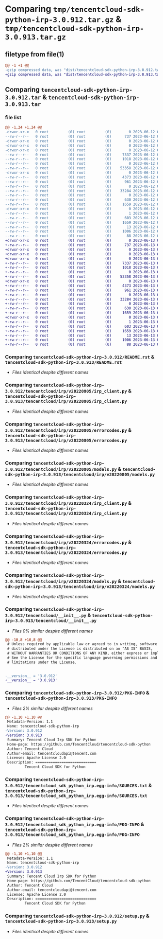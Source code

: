 # Comparing `tmp/tencentcloud-sdk-python-irp-3.0.912.tar.gz` & `tmp/tencentcloud-sdk-python-irp-3.0.913.tar.gz`

## filetype from file(1)

```diff
@@ -1 +1 @@
-gzip compressed data, was "dist/tencentcloud-sdk-python-irp-3.0.912.tar", last modified: Mon Jun 12 03:06:23 2023, max compression
+gzip compressed data, was "dist/tencentcloud-sdk-python-irp-3.0.913.tar", last modified: Tue Jun 13 02:13:53 2023, max compression
```

## Comparing `tencentcloud-sdk-python-irp-3.0.912.tar` & `tencentcloud-sdk-python-irp-3.0.913.tar`

### file list

```diff
@@ -1,24 +1,24 @@
-drwxr-xr-x   0 root         (0) root         (0)        0 2023-06-12 03:06:23.000000 tencentcloud-sdk-python-irp-3.0.912/
--rw-r--r--   0 root         (0) root         (0)      737 2023-06-12 03:06:23.000000 tencentcloud-sdk-python-irp-3.0.912/README.rst
-drwxr-xr-x   0 root         (0) root         (0)        0 2023-06-12 03:06:23.000000 tencentcloud-sdk-python-irp-3.0.912/tencentcloud/
-drwxr-xr-x   0 root         (0) root         (0)        0 2023-06-12 03:06:23.000000 tencentcloud-sdk-python-irp-3.0.912/tencentcloud/irp/
-drwxr-xr-x   0 root         (0) root         (0)        0 2023-06-12 03:06:23.000000 tencentcloud-sdk-python-irp-3.0.912/tencentcloud/irp/v20220805/
--rw-r--r--   0 root         (0) root         (0)     7337 2023-06-12 03:06:23.000000 tencentcloud-sdk-python-irp-3.0.912/tencentcloud/irp/v20220805/irp_client.py
--rw-r--r--   0 root         (0) root         (0)     1018 2023-06-12 03:06:23.000000 tencentcloud-sdk-python-irp-3.0.912/tencentcloud/irp/v20220805/errorcodes.py
--rw-r--r--   0 root         (0) root         (0)        0 2023-06-12 03:06:23.000000 tencentcloud-sdk-python-irp-3.0.912/tencentcloud/irp/v20220805/__init__.py
--rw-r--r--   0 root         (0) root         (0)    53358 2023-06-12 03:06:23.000000 tencentcloud-sdk-python-irp-3.0.912/tencentcloud/irp/v20220805/models.py
-drwxr-xr-x   0 root         (0) root         (0)        0 2023-06-12 03:06:23.000000 tencentcloud-sdk-python-irp-3.0.912/tencentcloud/irp/v20220324/
--rw-r--r--   0 root         (0) root         (0)     4373 2023-06-12 03:06:23.000000 tencentcloud-sdk-python-irp-3.0.912/tencentcloud/irp/v20220324/irp_client.py
--rw-r--r--   0 root         (0) root         (0)      961 2023-06-12 03:06:23.000000 tencentcloud-sdk-python-irp-3.0.912/tencentcloud/irp/v20220324/errorcodes.py
--rw-r--r--   0 root         (0) root         (0)        0 2023-06-12 03:06:23.000000 tencentcloud-sdk-python-irp-3.0.912/tencentcloud/irp/v20220324/__init__.py
--rw-r--r--   0 root         (0) root         (0)    33284 2023-06-12 03:06:23.000000 tencentcloud-sdk-python-irp-3.0.912/tencentcloud/irp/v20220324/models.py
--rw-r--r--   0 root         (0) root         (0)        0 2023-06-12 03:06:23.000000 tencentcloud-sdk-python-irp-3.0.912/tencentcloud/irp/__init__.py
--rw-r--r--   0 root         (0) root         (0)      630 2023-06-12 03:06:23.000000 tencentcloud-sdk-python-irp-3.0.912/tencentcloud/__init__.py
--rw-r--r--   0 root         (0) root         (0)     1659 2023-06-12 03:06:23.000000 tencentcloud-sdk-python-irp-3.0.912/PKG-INFO
-drwxr-xr-x   0 root         (0) root         (0)        0 2023-06-12 03:06:23.000000 tencentcloud-sdk-python-irp-3.0.912/tencentcloud_sdk_python_irp.egg-info/
--rw-r--r--   0 root         (0) root         (0)        1 2023-06-12 03:06:23.000000 tencentcloud-sdk-python-irp-3.0.912/tencentcloud_sdk_python_irp.egg-info/dependency_links.txt
--rw-r--r--   0 root         (0) root         (0)      603 2023-06-12 03:06:23.000000 tencentcloud-sdk-python-irp-3.0.912/tencentcloud_sdk_python_irp.egg-info/SOURCES.txt
--rw-r--r--   0 root         (0) root         (0)     1659 2023-06-12 03:06:23.000000 tencentcloud-sdk-python-irp-3.0.912/tencentcloud_sdk_python_irp.egg-info/PKG-INFO
--rw-r--r--   0 root         (0) root         (0)       13 2023-06-12 03:06:23.000000 tencentcloud-sdk-python-irp-3.0.912/tencentcloud_sdk_python_irp.egg-info/top_level.txt
--rw-r--r--   0 root         (0) root         (0)     1006 2023-06-12 03:06:23.000000 tencentcloud-sdk-python-irp-3.0.912/setup.py
--rw-r--r--   0 root         (0) root         (0)       88 2023-06-12 03:06:23.000000 tencentcloud-sdk-python-irp-3.0.912/setup.cfg
+drwxr-xr-x   0 root         (0) root         (0)        0 2023-06-13 02:13:53.000000 tencentcloud-sdk-python-irp-3.0.913/
+-rw-r--r--   0 root         (0) root         (0)      737 2023-06-13 02:13:53.000000 tencentcloud-sdk-python-irp-3.0.913/README.rst
+drwxr-xr-x   0 root         (0) root         (0)        0 2023-06-13 02:13:53.000000 tencentcloud-sdk-python-irp-3.0.913/tencentcloud/
+drwxr-xr-x   0 root         (0) root         (0)        0 2023-06-13 02:13:53.000000 tencentcloud-sdk-python-irp-3.0.913/tencentcloud/irp/
+drwxr-xr-x   0 root         (0) root         (0)        0 2023-06-13 02:13:53.000000 tencentcloud-sdk-python-irp-3.0.913/tencentcloud/irp/v20220805/
+-rw-r--r--   0 root         (0) root         (0)     7337 2023-06-13 02:13:53.000000 tencentcloud-sdk-python-irp-3.0.913/tencentcloud/irp/v20220805/irp_client.py
+-rw-r--r--   0 root         (0) root         (0)     1018 2023-06-13 02:13:53.000000 tencentcloud-sdk-python-irp-3.0.913/tencentcloud/irp/v20220805/errorcodes.py
+-rw-r--r--   0 root         (0) root         (0)        0 2023-06-13 02:13:53.000000 tencentcloud-sdk-python-irp-3.0.913/tencentcloud/irp/v20220805/__init__.py
+-rw-r--r--   0 root         (0) root         (0)    53358 2023-06-13 02:13:53.000000 tencentcloud-sdk-python-irp-3.0.913/tencentcloud/irp/v20220805/models.py
+drwxr-xr-x   0 root         (0) root         (0)        0 2023-06-13 02:13:53.000000 tencentcloud-sdk-python-irp-3.0.913/tencentcloud/irp/v20220324/
+-rw-r--r--   0 root         (0) root         (0)     4373 2023-06-13 02:13:53.000000 tencentcloud-sdk-python-irp-3.0.913/tencentcloud/irp/v20220324/irp_client.py
+-rw-r--r--   0 root         (0) root         (0)      961 2023-06-13 02:13:53.000000 tencentcloud-sdk-python-irp-3.0.913/tencentcloud/irp/v20220324/errorcodes.py
+-rw-r--r--   0 root         (0) root         (0)        0 2023-06-13 02:13:53.000000 tencentcloud-sdk-python-irp-3.0.913/tencentcloud/irp/v20220324/__init__.py
+-rw-r--r--   0 root         (0) root         (0)    33284 2023-06-13 02:13:53.000000 tencentcloud-sdk-python-irp-3.0.913/tencentcloud/irp/v20220324/models.py
+-rw-r--r--   0 root         (0) root         (0)        0 2023-06-13 02:13:53.000000 tencentcloud-sdk-python-irp-3.0.913/tencentcloud/irp/__init__.py
+-rw-r--r--   0 root         (0) root         (0)      630 2023-06-13 02:13:53.000000 tencentcloud-sdk-python-irp-3.0.913/tencentcloud/__init__.py
+-rw-r--r--   0 root         (0) root         (0)     1659 2023-06-13 02:13:53.000000 tencentcloud-sdk-python-irp-3.0.913/PKG-INFO
+drwxr-xr-x   0 root         (0) root         (0)        0 2023-06-13 02:13:53.000000 tencentcloud-sdk-python-irp-3.0.913/tencentcloud_sdk_python_irp.egg-info/
+-rw-r--r--   0 root         (0) root         (0)        1 2023-06-13 02:13:53.000000 tencentcloud-sdk-python-irp-3.0.913/tencentcloud_sdk_python_irp.egg-info/dependency_links.txt
+-rw-r--r--   0 root         (0) root         (0)      603 2023-06-13 02:13:53.000000 tencentcloud-sdk-python-irp-3.0.913/tencentcloud_sdk_python_irp.egg-info/SOURCES.txt
+-rw-r--r--   0 root         (0) root         (0)     1659 2023-06-13 02:13:53.000000 tencentcloud-sdk-python-irp-3.0.913/tencentcloud_sdk_python_irp.egg-info/PKG-INFO
+-rw-r--r--   0 root         (0) root         (0)       13 2023-06-13 02:13:53.000000 tencentcloud-sdk-python-irp-3.0.913/tencentcloud_sdk_python_irp.egg-info/top_level.txt
+-rw-r--r--   0 root         (0) root         (0)     1006 2023-06-13 02:13:53.000000 tencentcloud-sdk-python-irp-3.0.913/setup.py
+-rw-r--r--   0 root         (0) root         (0)       88 2023-06-13 02:13:53.000000 tencentcloud-sdk-python-irp-3.0.913/setup.cfg
```

### Comparing `tencentcloud-sdk-python-irp-3.0.912/README.rst` & `tencentcloud-sdk-python-irp-3.0.913/README.rst`

 * *Files identical despite different names*

### Comparing `tencentcloud-sdk-python-irp-3.0.912/tencentcloud/irp/v20220805/irp_client.py` & `tencentcloud-sdk-python-irp-3.0.913/tencentcloud/irp/v20220805/irp_client.py`

 * *Files identical despite different names*

### Comparing `tencentcloud-sdk-python-irp-3.0.912/tencentcloud/irp/v20220805/errorcodes.py` & `tencentcloud-sdk-python-irp-3.0.913/tencentcloud/irp/v20220805/errorcodes.py`

 * *Files identical despite different names*

### Comparing `tencentcloud-sdk-python-irp-3.0.912/tencentcloud/irp/v20220805/models.py` & `tencentcloud-sdk-python-irp-3.0.913/tencentcloud/irp/v20220805/models.py`

 * *Files identical despite different names*

### Comparing `tencentcloud-sdk-python-irp-3.0.912/tencentcloud/irp/v20220324/irp_client.py` & `tencentcloud-sdk-python-irp-3.0.913/tencentcloud/irp/v20220324/irp_client.py`

 * *Files identical despite different names*

### Comparing `tencentcloud-sdk-python-irp-3.0.912/tencentcloud/irp/v20220324/errorcodes.py` & `tencentcloud-sdk-python-irp-3.0.913/tencentcloud/irp/v20220324/errorcodes.py`

 * *Files identical despite different names*

### Comparing `tencentcloud-sdk-python-irp-3.0.912/tencentcloud/irp/v20220324/models.py` & `tencentcloud-sdk-python-irp-3.0.913/tencentcloud/irp/v20220324/models.py`

 * *Files identical despite different names*

### Comparing `tencentcloud-sdk-python-irp-3.0.912/tencentcloud/__init__.py` & `tencentcloud-sdk-python-irp-3.0.913/tencentcloud/__init__.py`

 * *Files 0% similar despite different names*

```diff
@@ -10,8 +10,8 @@
 # Unless required by applicable law or agreed to in writing, software
 # distributed under the License is distributed on an "AS IS" BASIS,
 # WITHOUT WARRANTIES OR CONDITIONS OF ANY KIND, either express or implied.
 # See the License for the specific language governing permissions and
 # limitations under the License.
 
 
-__version__ = '3.0.912'
+__version__ = '3.0.913'
```

### Comparing `tencentcloud-sdk-python-irp-3.0.912/PKG-INFO` & `tencentcloud-sdk-python-irp-3.0.913/PKG-INFO`

 * *Files 2% similar despite different names*

```diff
@@ -1,10 +1,10 @@
 Metadata-Version: 1.1
 Name: tencentcloud-sdk-python-irp
-Version: 3.0.912
+Version: 3.0.913
 Summary: Tencent Cloud Irp SDK for Python
 Home-page: https://github.com/TencentCloud/tencentcloud-sdk-python
 Author: Tencent Cloud
 Author-email: tencentcloudapi@tencent.com
 License: Apache License 2.0
 Description: ============================
         Tencent Cloud SDK for Python
```

### Comparing `tencentcloud-sdk-python-irp-3.0.912/tencentcloud_sdk_python_irp.egg-info/SOURCES.txt` & `tencentcloud-sdk-python-irp-3.0.913/tencentcloud_sdk_python_irp.egg-info/SOURCES.txt`

 * *Files identical despite different names*

### Comparing `tencentcloud-sdk-python-irp-3.0.912/tencentcloud_sdk_python_irp.egg-info/PKG-INFO` & `tencentcloud-sdk-python-irp-3.0.913/tencentcloud_sdk_python_irp.egg-info/PKG-INFO`

 * *Files 2% similar despite different names*

```diff
@@ -1,10 +1,10 @@
 Metadata-Version: 1.1
 Name: tencentcloud-sdk-python-irp
-Version: 3.0.912
+Version: 3.0.913
 Summary: Tencent Cloud Irp SDK for Python
 Home-page: https://github.com/TencentCloud/tencentcloud-sdk-python
 Author: Tencent Cloud
 Author-email: tencentcloudapi@tencent.com
 License: Apache License 2.0
 Description: ============================
         Tencent Cloud SDK for Python
```

### Comparing `tencentcloud-sdk-python-irp-3.0.912/setup.py` & `tencentcloud-sdk-python-irp-3.0.913/setup.py`

 * *Files identical despite different names*

